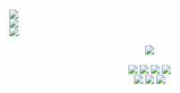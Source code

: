 <div style="display: inline_block"><br>
  <img src="https://img.shields.io/badge/working-Sistema de gerenciamento de operações-orange">
  <br>
  <img src="https://img.shields.io/badge/study-Cibersegurança-orange">
  <br>
  <img  src="https://img.shields.io/badge/observant-Deep Reinforcement Learning-orange">
</div>

<div style="display: inline_block" align="center">
  <br>
  <img aling="center"src="https://github-readme-streak-stats.herokuapp.com/?user=andrekosloski&theme=default&hide_border=true">  
</div>

<div style="display: inline_block" align="center"><br>
  <img align="center" src="https://img.shields.io/badge/PHP-Senior-green?logo=php">
  <img align="center" src="https://img.shields.io/badge/FLUTTER-Pleno-yellowgreen?logo=FLUTTER">
  <img align="center" src="https://img.shields.io/badge/KOTLIN-Trainee-yellow?logo=KOTLIN">
  <img align="center" src="https://img.shields.io/badge/VUE-Trainee-yellow?logo=Vue.js">
  <br>
  <img align="center" src="https://img.shields.io/badge/MySQL-Database-blue?logo=MySQL">
  <img align="center" src="https://img.shields.io/badge/PostgreSQL-Database-blue?logo=PgSQL">
  <img align="center" src="https://img.shields.io/badge/SQLite-Database-blue?logo=SQLite">
</div>
